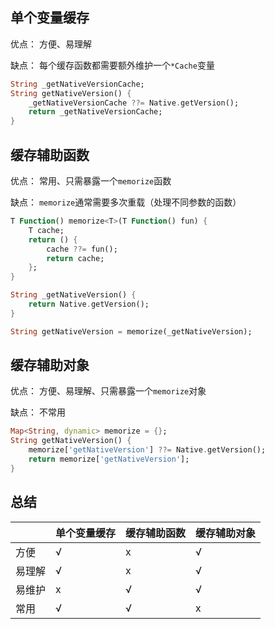 ## 单个变量缓存

优点： 方便、易理解

缺点： 每个缓存函数都需要额外维护一个`*Cache`变量
```dart
String _getNativeVersionCache;
String getNativeVersion() {
	_getNativeVersionCache ??= Native.getVersion();
	return _getNativeVersionCache;
}
```
## 缓存辅助函数

优点： 常用、只需暴露一个`memorize`函数

缺点： `memorize`通常需要多次重载（处理不同参数的函数）
```dart
T Function() memorize<T>(T Function() fun) {
	T cache;
	return () {
		cache ??= fun();
		return cache;
	};
}

String _getNativeVersion() {
	return Native.getVersion();
}

String getNativeVersion = memorize(_getNativeVersion);
```

## 缓存辅助对象

优点： 方便、易理解、只需暴露一个`memorize`对象

缺点： 不常用
```dart
Map<String, dynamic> memorize = {};
String getNativeVersion() {
	memorize['getNativeVersion'] ??= Native.getVersion();
	return memorize['getNativeVersion'];
}
```

## 总结

|       |  单个变量缓存   | 缓存辅助函数  | 缓存辅助对象   |
|  ----  | ----           | ----         | ----          |
| 方便   |  √   | x  | √   |
| 易理解 |  √   | x  | √   |
| 易维护 |  x   | √  | √   |
| 常用   |  √   | √  | x   |
